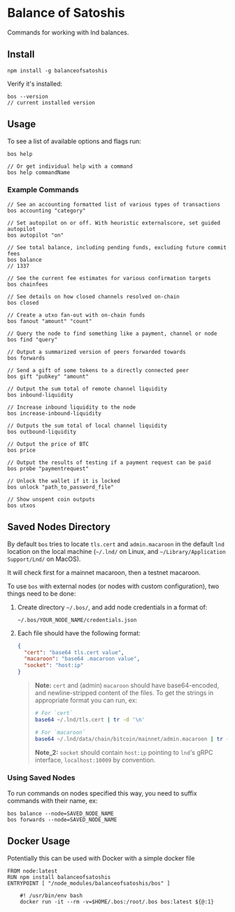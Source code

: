 # Balance of Satoshis

Commands for working with lnd balances.

## Install 

```shell
npm install -g balanceofsatoshis
```

Verify it's installed:

```shell
bos --version
// current installed version
``` 

## Usage

To see a list of available options and flags run: 
 
```shell
bos help

// Or get individual help with a command
bos help commandName
```

### Example Commands

```shell
// See an accounting formatted list of various types of transactions
bos accounting "category"

// Set autopilot on or off. With heuristic externalscore, set guided autopilot
bos autopilot "on"

// See total balance, including pending funds, excluding future commit fees
bos balance
// 1337

// See the current fee estimates for various confirmation targets
bos chainfees

// See details on how closed channels resolved on-chain
bos closed

// Create a utxo fan-out with on-chain funds
bos fanout "amount" "count"

// Query the node to find something like a payment, channel or node
bos find "query"

// Output a summarized version of peers forwarded towards
bos forwards

// Send a gift of some tokens to a directly connected peer
bos gift "pubkey" "amount"

// Output the sum total of remote channel liquidity
bos inbound-liquidity

// Increase inbound liquidity to the node
bos increase-inbound-liquidity

// Outputs the sum total of local channel liquidity
bos outbound-liquidity

// Output the price of BTC
bos price

// Output the results of testing if a payment request can be paid
bos probe "paymentrequest"

// Unlock the wallet if it is locked
bos unlock "path_to_password_file"

// Show unspent coin outputs
bos utxos
```

## Saved Nodes Directory

By default `bos` tries to locate `tls.cert` and `admin.macaroon` in the default
`lnd` location on the local machine (`~/.lnd/` on Linux, and
`~/Library/Application Support/Lnd/` on MacOS). 

It will check first for a mainnet macaroon, then a testnet macaroon.

To use `bos` with external nodes (or nodes with custom configuration), two
things need to be done: 

1. Create directory `~/.bos/`, and add node credentials in a format of: 

    `~/.bos/YOUR_NODE_NAME/credentials.json`
    
1. Each file should have the following format:

    ```json
    {
      "cert": "base64 tls.cert value",
      "macaroon": "base64 .macaroon value",
      "socket": "host:ip"
    }
    ```

    > **Note:** `cert` and (admin) `macaroon` should have base64-encoded, and newline-stripped content of the files. To get the strings in appropriate format you can run, ex:
    >
    >```bash
    ># For `cert` 
    >base64 ~/.lnd/tls.cert | tr -d '\n'
    >
    ># For `macaroon`
    >base64 ~/.lnd/data/chain/bitcoin/mainnet/admin.macaroon | tr -d '\n'
    >```
    >
    > **Note_2:** `socket` should contain `host:ip` pointing to `lnd`'s gRPC interface, `localhost:10009` by convention.  
 
### Using Saved Nodes
 
To run commands on nodes specified this way, you need to suffix commands with
their name, ex:
 
```shell
bos balance --node=SAVED_NODE_NAME
bos forwards --node=SAVED_NODE_NAME
```

## Docker Usage

Potentially this can be used with Docker with a simple docker file

```
FROM node:latest
RUN npm install balanceofsatoshis
ENTRYPOINT [ "/node_modules/balanceofsatoshis/bos" ]
```

```
    #! /usr/bin/env bash
    docker run -it --rm -v=$HOME/.bos:/root/.bos bos:latest ${@:1}
```

